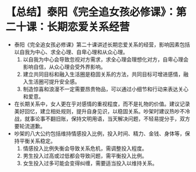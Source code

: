 # 【总结】泰阳《完全追女孩必修课》：第二十课：长期恋爱关系经营

-   泰阳《完全追女孩必修课》第二十课讲述长期恋爱关系的经营，影响因素包括以自我为中心、求全心理、自卑心理和从众心理。
    1.  以自我为中心会导致忽视对方需求，求全心理会理想化对方，自卑心理会影响自信，从众心理会受外界影响。
    2.  建立共同目标和融入生活圈是稳固关系的方法，共同目标可增进感情，融入生活圈可提升安全感。
    3.  制造惊喜和浪漫不一定需要昂贵物品，可以通过小细节和行动来表达关心和爱意。
-   在长期关系中，女人更在乎对感情的重视程度，而不是礼物的价值。建议记录美好回忆，建立相处规则，提升自身见识，以稳固关系。吵架时建议热吵不冷战，就事论事不翻旧账，保持文明用语，当天解决问题，不轻易提分手，双方要轮流道歉。
-   吵架的八大公约包括维持情感投入比例，投入时间、精力、金钱、身体等，保持平衡关系稳定。
    1.  情感投入比例失衡会导致关系危机，需调整投入程度。
    2.  男生投入过高或过低都会导致问题，需平衡投入比例。
    3.  女生投入过多可能会变得纠缠，需要适当投入以维持关系。